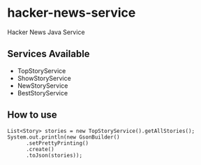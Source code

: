 # hacker-news-service
Hacker News Java Service

## Services Available
- TopStoryService
- ShowStoryService
- NewStoryService
- BestStoryService

## How to use
```
List<Story> stories = new TopStoryService().getAllStories();
System.out.println(new GsonBuilder()
      .setPrettyPrinting()
      .create()
      .toJson(stories));
```
